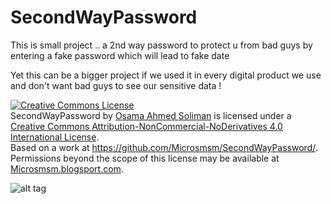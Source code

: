 # SecondWayPassword
This is small project .. a 2nd way password to protect u from bad guys by entering a fake password which will lead to fake date

Yet this can be a bigger project if we used it in every digital product we use and don't want bad guys to see our sensitive data !



<a rel="license" href="http://creativecommons.org/licenses/by-nc-nd/4.0/"><img alt="Creative Commons License" style="border-width:0" src="https://i.creativecommons.org/l/by-nc-nd/4.0/88x31.png" /></a><br /><span xmlns:dct="http://purl.org/dc/terms/" href="http://purl.org/dc/dcmitype/Text" property="dct:title" rel="dct:type">SecondWayPassword</span> by <a xmlns:cc="http://creativecommons.org/ns#" href="https://github.com/Microsmsm" property="cc:attributionName" rel="cc:attributionURL">Osama Ahmed Soliman</a> is licensed under a <a rel="license" href="http://creativecommons.org/licenses/by-nc-nd/4.0/">Creative Commons Attribution-NonCommercial-NoDerivatives 4.0 International License</a>.<br />Based on a work at <a xmlns:dct="http://purl.org/dc/terms/" href="https://github.com/Microsmsm/SecondWayPassword/" rel="dct:source">https://github.com/Microsmsm/SecondWayPassword/</a>.<br />Permissions beyond the scope of this license may be available at <a xmlns:cc="http://creativecommons.org/ns#" href="Microsmsm.blogsport.com" rel="cc:morePermissions">Microsmsm.blogsport.com</a>.


![alt tag](http://thumbs.dreamstime.com/z/your-my-way-27566758.jpg)


